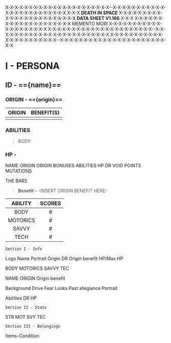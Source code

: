 X-X-X-X-X-X-X-X-X-X-X-X-X-X-X-X-X-X-X-X-X-X--X-X-X-X-X-X-X-X-X-X-X-X-X-X-X-X-X-X-X-X-X-X-X-X
X-X-X **DEATH IN SPACE** X-X-X-X-X-X-X-X-X-X-X-X-X-X-X-X-X-X-X-X-X-X-X-X **DATA SHEET V1.166** X-X-X
X-X-X-X-X-X-X-X-X-X-X-X-X-X-X-X-X-X-X-X MEMENTO MORI X-X-X-X-X-X-X-X-X-X-X-X-X-X-X-X-X-X-X-X
X-X-X-X-X-X-X-X-X-X-X-X-X-X-X-X-X-X-X-X-X-X--X-X-X-X-X-X-X-X-X-X-X-X-X-X-X-X-X-X-X-X-X-X-X-X
X-X-X-X-X-X-X-X-X-X-X-X-X-X-X-X-X-X-X-X-X-X--X-X-X-X-X-X-X-X-X-X-X-X-X-X-X-X-X-X-X-X-X-X-X-X

# I - PERSONA

## ID - =={name}==

### ORIGIN - =={origin}==

| ORIGIN | BENEFIT(S) |
| :----: | :--------: |
|        |            |

### ABILITIES

> BODY



### HP - 








NAME
ORIGIN
ORIGIN BONUSES
ABILITIES
HP
DR
VOID POINTS
MUTATIONS

THE BARS

































> **Benefit** - -INSERT ORIGIN BENEFIT HERE-




| ABILITY  | SCORES |
| :------: | :----: |
|   BODY   |   #    |
| MOTORICS |   #    |
|  SAVVY   |   #    |
|   TECH   |   #    |





	Section I - Info


Logo    Name
             Portrait
Origin           DR
Origin benefit   HP/Max HP

BODY
MOTORICS
SAVVY
TEC



NAME
ORIGIN
Origin benefit

Background
Drive
Fear
Looks
Past allegiance
Portrait

Abilities
DR
HP



	Section II - Stats

STR
MOT
SVY
TEC


	Section III - Belongings

Items-Condition



